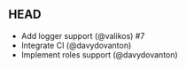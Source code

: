 ## HEAD

* Add logger support (@valikos) #7
* Integrate CI (@davydovanton)
* Implement roles support (@davydovanton)

